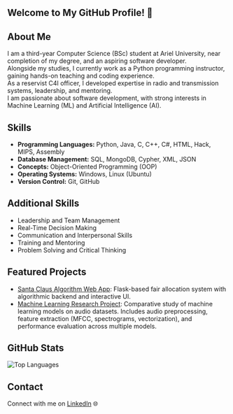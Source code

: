 ## Welcome to My GitHub Profile! 👋

## About Me
I am a third-year Computer Science (BSc) student at Ariel University, near completion of my degree, and an aspiring software developer.  
Alongside my studies, I currently work as a Python programming instructor, gaining hands-on teaching and coding experience.  
As a reservist C4I officer, I developed expertise in radio and transmission systems, leadership, and mentoring.  
I am passionate about software development, with strong interests in Machine Learning (ML) and Artificial Intelligence (AI).

## Skills
- **Programming Languages:** Python, Java, C, C++, C#, HTML, Hack, MIPS, Assembly  
- **Database Management:** SQL, MongoDB, Cypher, XML, JSON  
- **Concepts:** Object-Oriented Programming (OOP)  
- **Operating Systems:** Windows, Linux (Ubuntu)  
- **Version Control:** Git, GitHub

## Additional Skills
- Leadership and Team Management<br>
- Real-Time Decision Making<br>
- Communication and Interpersonal Skills<br>
- Training and Mentoring<br>
- Problem Solving and Critical Thinking<br>

## Featured Projects
- [Santa Claus Algorithm Web App](https://github.com/MayRozen/App-Research-Algorithms): Flask-based fair allocation system with algorithmic backend and interactive UI.
- [Machine Learning Research Project](https://github.com/MayRozen/Machine-Learning): Comparative study of machine learning models on audio datasets. Includes audio preprocessing, feature extraction (MFCC, spectrograms, vectorization), and performance evaluation across multiple models.

## GitHub Stats
![Top Languages](https://github-readme-stats.vercel.app/api/top-langs/?username=MayRozen&layout=compact&theme=graywhite&hide_border=true&langs_count=10)

## Contact
Connect with me on [LinkedIn](https://www.linkedin.com/in/may-rozen-4b07bb324?utm_source=share&utm_campaign=share_via&utm_content=profile&utm_medium=ios_app ) 🌐

